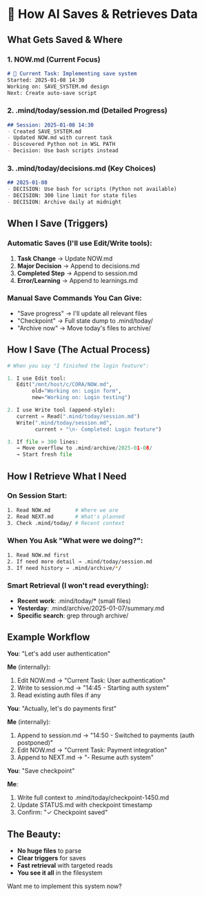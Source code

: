 # 💾 How AI Saves & Retrieves Data

## What Gets Saved & Where

### 1. NOW.md (Current Focus)
```markdown
# 🎯 Current Task: Implementing save system
Started: 2025-01-08 14:30
Working on: SAVE_SYSTEM.md design
Next: Create auto-save script
```

### 2. .mind/today/session.md (Detailed Progress)
```markdown
## Session: 2025-01-08 14:30
- Created SAVE_SYSTEM.md
- Updated NOW.md with current task
- Discovered Python not in WSL PATH
- Decision: Use bash scripts instead
```

### 3. .mind/today/decisions.md (Key Choices)
```markdown
## 2025-01-08
- DECISION: Use bash for scripts (Python not available)
- DECISION: 300 line limit for state files
- DECISION: Archive daily at midnight
```

## When I Save (Triggers)

### Automatic Saves (I'll use Edit/Write tools):
1. **Task Change** → Update NOW.md
2. **Major Decision** → Append to decisions.md  
3. **Completed Step** → Append to session.md
4. **Error/Learning** → Append to learnings.md

### Manual Save Commands You Can Give:
- "Save progress" → I'll update all relevant files
- "Checkpoint" → Full state dump to .mind/today/
- "Archive now" → Move today's files to archive/

## How I Save (The Actual Process)

```python
# When you say "I finished the login feature":

1. I use Edit tool:
   Edit("/mnt/host/c/CORA/NOW.md", 
        old="Working on: Login form",
        new="Working on: Login testing")

2. I use Write tool (append-style):
   current = Read(".mind/today/session.md")
   Write(".mind/today/session.md",
         current + "\n- Completed: Login feature")

3. If file > 300 lines:
   → Move overflow to .mind/archive/2025-01-08/
   → Start fresh file
```

## How I Retrieve What I Need

### On Session Start:
```bash
1. Read NOW.md        # Where we are
2. Read NEXT.md       # What's planned
3. Check .mind/today/ # Recent context
```

### When You Ask "What were we doing?":
```bash
1. Read NOW.md first
2. If need more detail → .mind/today/session.md
3. If need history → .mind/archive/*/
```

### Smart Retrieval (I won't read everything):
- **Recent work**: .mind/today/* (small files)
- **Yesterday**: .mind/archive/2025-01-07/summary.md
- **Specific search**: grep through archive/

## Example Workflow

**You**: "Let's add user authentication"

**Me** (internally):
1. Edit NOW.md → "Current Task: User authentication"
2. Write to session.md → "14:45 - Starting auth system"
3. Read existing auth files if any

**You**: "Actually, let's do payments first"

**Me** (internally):
1. Append to session.md → "14:50 - Switched to payments (auth postponed)"
2. Edit NOW.md → "Current Task: Payment integration"  
3. Append to NEXT.md → "- Resume auth system"

**You**: "Save checkpoint"

**Me**: 
1. Write full context to .mind/today/checkpoint-1450.md
2. Update STATUS.md with checkpoint timestamp
3. Confirm: "✓ Checkpoint saved"

## The Beauty:
- **No huge files** to parse
- **Clear triggers** for saves
- **Fast retrieval** with targeted reads
- **You see it all** in the filesystem

Want me to implement this system now?